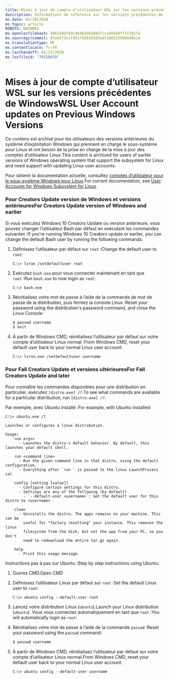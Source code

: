 ```yaml
---
title: Mises à jour de compte d’utilisateur WSL sur les versions précédentes de Windows
description: Informations de référence sur les versions précédentes de Windows pour mettre à jour les comptes d’utilisateur Linux avec le sous-système Windows pour Linux.
ms.date: 01/20/2020
ms.topic: article
ROBOTS: NOINDEX
ms.openlocfilehash: 406158d769c4b465b6168d7cca45b48ff1f201fe
ms.sourcegitcommit: 07eb5f2e1f4517928165dda4510012599b0d0e1e
ms.translationtype: MT
ms.contentlocale: fr-FR
ms.lasthandoff: 01/22/2020
ms.locfileid: "76520838"
---
```

# <a name="wsl-user-account-updates-on-previous-windows-versions"></a><span data-ttu-id="90149-103">Mises à jour de compte d’utilisateur WSL sur les versions précédentes de Windows</span><span class="sxs-lookup"><span data-stu-id="90149-103">WSL User Account updates on Previous Windows Versions</span></span>

<span data-ttu-id="90149-104">Ce contenu est archivé pour les utilisateurs des versions antérieures du système d’exploitation Windows qui prennent en charge le sous-système pour Linux et ont besoin de la prise en charge de la mise à jour des comptes d’utilisateur Linux.</span><span class="sxs-lookup"><span data-stu-id="90149-104">This content is archived for users of earlier versions of Windows operating system that support the subsystem for Linux and need support with updating Linux user accounts.</span></span>

<span data-ttu-id="90149-105">Pour obtenir la documentation actuelle, consultez [comptes d’utilisateur pour le sous-système Windows pour Linux](../user-support.md).</span><span class="sxs-lookup"><span data-stu-id="90149-105">For current documentation, see [User Accounts for Windows Subsystem for Linux](../user-support.md).</span></span>

### <a name="for-creators-update-version-of-windows-and-earlier"></a><span data-ttu-id="90149-106">Pour Creators Update version de Windows et versions antérieures</span><span class="sxs-lookup"><span data-stu-id="90149-106">For Creators Update version of Windows and earlier</span></span>

<span data-ttu-id="90149-107">Si vous exécutez Windows 10 Creators Update ou version antérieure, vous pouvez changer l’utilisateur Bash par défaut en exécutant les commandes suivantes :</span><span class="sxs-lookup"><span data-stu-id="90149-107">If you're running Windows 10 Creators update or earlier, you can change the default Bash user by running the following commands:</span></span>

1. <span data-ttu-id="90149-108">Définissez l’utilisateur par défaut sur `root` :</span><span class="sxs-lookup"><span data-stu-id="90149-108">Change the default user to `root`:</span></span>

    ```console
    C:\> lxrun /setdefaultuser root
    ```

1. <span data-ttu-id="90149-109">Exécutez `bash.exe` pour vous connecter maintenant en tant que `root` :</span><span class="sxs-lookup"><span data-stu-id="90149-109">Run `bash.exe` to now login as `root`:</span></span>

    ```console
    C:\> bash.exe
    ```

1. <span data-ttu-id="90149-110">Réinitialisez votre mot de passe à l’aide de la commande de mot de passe de la distribution, puis fermez la console Linux :</span><span class="sxs-lookup"><span data-stu-id="90149-110">Reset your password using the distribution's password command, and close the Linux Console:</span></span>

    ```BASH
    $ passwd username
    $ exit
    ```

1. <span data-ttu-id="90149-111">À partir de Windows CMD, réinitialisez l’utilisateur par défaut sur votre compte d’utilisateur Linux normal :</span><span class="sxs-lookup"><span data-stu-id="90149-111">From Windows CMD, reset your default user back to your normal Linux user account:</span></span>

    ```console
    C:\> lxrun.exe /setdefaultuser username
    ```

### <a name="for-fall-creators-update-and-later"></a><span data-ttu-id="90149-112">Pour Fall Creators Update et versions ultérieures</span><span class="sxs-lookup"><span data-stu-id="90149-112">For Fall Creators Update and later</span></span>

<span data-ttu-id="90149-113">Pour connaître les commandes disponibles pour une distribution en particulier, exécutez `[distro.exe] /?`.</span><span class="sxs-lookup"><span data-stu-id="90149-113">To see what commands are available for a particular distribution, run `[distro.exe] /?`.</span></span>
    
<span data-ttu-id="90149-114">Par exemple, avec Ubuntu installé :</span><span class="sxs-lookup"><span data-stu-id="90149-114">For example, with Ubuntu installed:</span></span>

```console
C:\> ubuntu.exe /?

Launches or configures a linux distribution.

Usage:
    <no args>
      - Launches the distro's default behavior. By default, this launches your default shell.

    run <command line>
      - Run the given command line in that distro, using the default configuration.
      - Everything after `run ` is passed to the linux LaunchProcess cal

    config [setting [value]]
      - Configure certain settings for this distro.
      - Settings are any of the following (by default)
        - `--default-user <username>`: Set the default user for this distro to <username>

    clean
      - Uninstalls the distro. The appx remains on your machine. This can be
        useful for "factory resetting" your instance. This removes the linux
        filesystem from the disk, but not the app from your PC, so you don't
        need to redownload the entire tar.gz again.

    help
      - Print this usage message.
```

<span data-ttu-id="90149-115">Instructions pas à pas sur Ubuntu :</span><span class="sxs-lookup"><span data-stu-id="90149-115">Step by step instructions using Ubuntu:</span></span>

1. <span data-ttu-id="90149-116">Ouvrez CMD.</span><span class="sxs-lookup"><span data-stu-id="90149-116">Open CMD</span></span>
1. <span data-ttu-id="90149-117">Définissez l’utilisateur Linux par défaut sur `root` :</span><span class="sxs-lookup"><span data-stu-id="90149-117">Set the default Linux user to `root`:</span></span>

    ```console
    C:\> ubuntu config --default-user root
    ```    

1. <span data-ttu-id="90149-118">Lancez votre distribution Linux (`ubuntu`).</span><span class="sxs-lookup"><span data-stu-id="90149-118">Launch your Linux distribution (`ubuntu`).</span></span>  <span data-ttu-id="90149-119">Vous vous connectez automatiquement en tant que `root` :</span><span class="sxs-lookup"><span data-stu-id="90149-119">You will automatically login as `root`:</span></span>

1. <span data-ttu-id="90149-120">Réinitialisez votre mot de passe à l’aide de la commande `passwd` :</span><span class="sxs-lookup"><span data-stu-id="90149-120">Reset your password using the `passwd` command:</span></span>

    ```BASH
    $ passwd username
    ```

1. <span data-ttu-id="90149-121">À partir de Windows CMD, réinitialisez l’utilisateur par défaut sur votre compte d’utilisateur Linux normal.</span><span class="sxs-lookup"><span data-stu-id="90149-121">From Windows CMD, reset your default user back to your normal Linux user account.</span></span>

    ```console
    C:\> ubuntu config --default-user username
    ```
